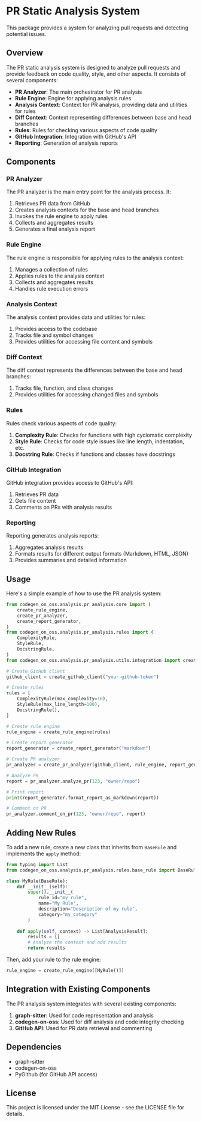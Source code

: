 # PR Static Analysis System

This package provides a system for analyzing pull requests and detecting potential issues.

## Overview

The PR static analysis system is designed to analyze pull requests and provide feedback on code quality, style, and other aspects. It consists of several components:

- **PR Analyzer**: The main orchestrator for PR analysis
- **Rule Engine**: Engine for applying analysis rules
- **Analysis Context**: Context for PR analysis, providing data and utilities for rules
- **Diff Context**: Context representing differences between base and head branches
- **Rules**: Rules for checking various aspects of code quality
- **GitHub Integration**: Integration with GitHub's API
- **Reporting**: Generation of analysis reports

## Components

### PR Analyzer

The PR analyzer is the main entry point for the analysis process. It:

1. Retrieves PR data from GitHub
2. Creates analysis contexts for the base and head branches
3. Invokes the rule engine to apply rules
4. Collects and aggregates results
5. Generates a final analysis report

### Rule Engine

The rule engine is responsible for applying rules to the analysis context:

1. Manages a collection of rules
2. Applies rules to the analysis context
3. Collects and aggregates results
4. Handles rule execution errors

### Analysis Context

The analysis context provides data and utilities for rules:

1. Provides access to the codebase
2. Tracks file and symbol changes
3. Provides utilities for accessing file content and symbols

### Diff Context

The diff context represents the differences between the base and head branches:

1. Tracks file, function, and class changes
2. Provides utilities for accessing changed files and symbols

### Rules

Rules check various aspects of code quality:

1. **Complexity Rule**: Checks for functions with high cyclomatic complexity
2. **Style Rule**: Checks for code style issues like line length, indentation, etc.
3. **Docstring Rule**: Checks if functions and classes have docstrings

### GitHub Integration

GitHub integration provides access to GitHub's API:

1. Retrieves PR data
2. Gets file content
3. Comments on PRs with analysis results

### Reporting

Reporting generates analysis reports:

1. Aggregates analysis results
2. Formats results for different output formats (Markdown, HTML, JSON)
3. Provides summaries and detailed information

## Usage

Here's a simple example of how to use the PR analysis system:

```python
from codegen_on_oss.analysis.pr_analysis.core import (
    create_rule_engine,
    create_pr_analyzer,
    create_report_generator,
)
from codegen_on_oss.analysis.pr_analysis.rules import (
    ComplexityRule,
    StyleRule,
    DocstringRule,
)
from codegen_on_oss.analysis.pr_analysis.utils.integration import create_github_client

# Create GitHub client
github_client = create_github_client("your-github-token")

# Create rules
rules = [
    ComplexityRule(max_complexity=10),
    StyleRule(max_line_length=100),
    DocstringRule(),
]

# Create rule engine
rule_engine = create_rule_engine(rules)

# Create report generator
report_generator = create_report_generator("markdown")

# Create PR analyzer
pr_analyzer = create_pr_analyzer(github_client, rule_engine, report_generator)

# Analyze PR
report = pr_analyzer.analyze_pr(123, "owner/repo")

# Print report
print(report_generator.format_report_as_markdown(report))

# Comment on PR
pr_analyzer.comment_on_pr(123, "owner/repo", report)
```

## Adding New Rules

To add a new rule, create a new class that inherits from `BaseRule` and implements the `apply` method:

```python
from typing import List
from codegen_on_oss.analysis.pr_analysis.rules.base_rule import BaseRule, AnalysisResult

class MyRule(BaseRule):
    def __init__(self):
        super().__init__(
            rule_id="my_rule",
            name="My Rule",
            description="Description of my rule",
            category="my_category"
        )
    
    def apply(self, context) -> List[AnalysisResult]:
        results = []
        # Analyze the context and add results
        return results
```

Then, add your rule to the rule engine:

```python
rule_engine = create_rule_engine([MyRule()])
```

## Integration with Existing Components

The PR analysis system integrates with several existing components:

1. **graph-sitter**: Used for code representation and analysis
2. **codegen-on-oss**: Used for diff analysis and code integrity checking
3. **GitHub API**: Used for PR data retrieval and commenting

## Dependencies

- graph-sitter
- codegen-on-oss
- PyGithub (for GitHub API access)

## License

This project is licensed under the MIT License - see the LICENSE file for details.

